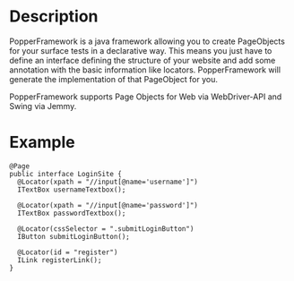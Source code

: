 # Description
PopperFramework is a java framework allowing you to create PageObjects for your surface tests in a declarative way. This means you just have to define an interface defining the structure of your website and add some annotation with the basic information like locators. PopperFramework will generate the implementation of that PageObject for you.

PopperFramework supports Page Objects for Web via WebDriver-API and Swing via Jemmy.

# Example

    @Page
    public interface LoginSite {
      @Locator(xpath = "//input[@name='username']")
      ITextBox usernameTextbox();
    
      @Locator(xpath = "//input[@name='password']")
      ITextBox passwordTextbox();
    
      @Locator(cssSelector = ".submitLoginButton")
      IButton submitLoginButton();
    
      @Locator(id = "register")
      ILink registerLink();
    }
